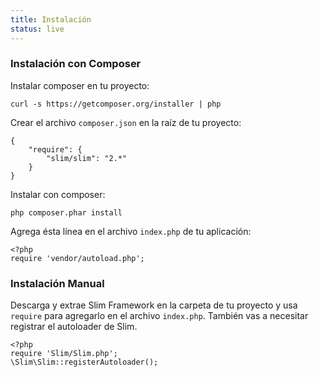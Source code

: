 ```yaml
---
title: Instalación
status: live
---
```


### Instalación con Composer

Instalar composer en tu proyecto:

    curl -s https://getcomposer.org/installer | php

Crear el archivo `composer.json` en la raíz de tu proyecto:

    {
        "require": {
            "slim/slim": "2.*"
        }
    }

Instalar con composer:

    php composer.phar install

Agrega ésta línea en el archivo `index.php` de tu aplicación:

    <?php
    require 'vendor/autoload.php';

### Instalación Manual

Descarga y extrae Slim Framework en la carpeta de tu proyecto y usa `require` 
para agregarlo en el archivo `index.php`. También vas a necesitar registrar el 
autoloader de Slim.

    <?php
    require 'Slim/Slim.php';
    \Slim\Slim::registerAutoloader();
